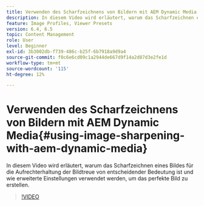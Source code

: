 ```yaml
---
title: Verwenden des Scharfzeichnens von Bildern mit AEM Dynamic Media
description: In diesem Video wird erläutert, warum das Scharfzeichnen eines Bildes für die Aufrechterhaltung der Bildtreue von entscheidender Bedeutung ist und wie erweiterte Einstellungen verwendet werden, um das perfekte Bild zu erstellen.
feature: Image Profiles, Viewer Presets
version: 6.4, 6.5
topic: Content Management
role: User
level: Beginner
exl-id: 3b3002db-f739-486c-b25f-6b7918a9d9a4
source-git-commit: f0c6e6cd09c1a2944de667d9f14a2d87d3e2fe1d
workflow-type: tm+mt
source-wordcount: '115'
ht-degree: 12%

---
```


# Verwenden des Scharfzeichnens von Bildern mit AEM Dynamic Media{#using-image-sharpening-with-aem-dynamic-media}

In diesem Video wird erläutert, warum das Scharfzeichnen eines Bildes für die Aufrechterhaltung der Bildtreue von entscheidender Bedeutung ist und wie erweiterte Einstellungen verwendet werden, um das perfekte Bild zu erstellen.

>[!VIDEO](https://demos-pub.assetsadobe.com/etc/dam/viewers/s7viewers/html5/VideoViewer.html?asset=%2Fcontent%2Fdam%2Fdm-public-facing-upgrade-portal-video%2F04_DynamicImagery_AdvancedSettings_071917_BH.mp4&amp;config=/etc/dam/presets/viewer/Video_social&amp;serverUrl=https%3A%2F%2Fadobedemo62-h.assetsadobe.com%2Fis%2Fimage%2F&amp;contenturl=%2F&amp;config2=/etc/dam/presets/analytics&amp;videoserverurl=https://gateway-na.assetsadobe.com/DMGateway/public/demoCo&amp;posterimage=/content/dam/dm-public-facing-upgrade-portal-video/04_DynamicImagery_AdvancedSettings_071917_BH.mp4)
